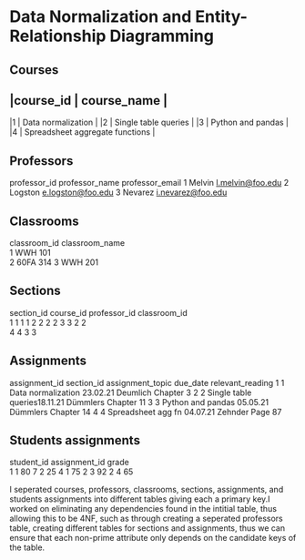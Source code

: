 # Data Normalization and Entity-Relationship Diagramming

## Courses
|course_id   |  course_name                       |
-------------------------------------------------
|1           |  Data normalization                |
|2           |  Single table queries              |
|3           |  Python and pandas                 |
|4           |  Spreadsheet aggregate functions   |

## Professors
professor_id    professor_name      professor_email
1               Melvin              l.melvin@foo.edu
2               Logston             e.logston@foo.edu
3               Nevarez             i.nevarez@foo.edu

## Classrooms
classroom_id    classroom_name  
1               WWH 101   
2               60FA 314
3               WWH 201

## Sections
section_id  course_id   professor_id    classroom_id    
1           1           1               1
2           2           2               2
3           3           2               2   
4           4           3               3

## Assignments
assignment_id   section_id  assignment_topic    due_date    relevant_reading   1               1           Data normalization  23.02.21    Deumlich Chapter 3
2               2           Single table queries18.11.21    Dümmlers Chapter 11 3               3           Python and pandas   05.05.21    Dümmlers Chapter 14
4               4           Spreadsheet agg fn  04.07.21    Zehnder Page 87

## Students assignments

student_id  assignment_id   grade   
1           1               80
7           2               25
4           1               75
2           3               92
2           4               65


I seperated courses, professors, classrooms, sections, assignments, and students assignments into different tables giving each a primary key.I worked on eliminating any dependencies found in the intitial table, thus allowing this to be 4NF, such as through creating a seperated professors table, creating different tables for sections and assignments, thus we can ensure that each non-prime attribute only depends on the candidate keys of the table.